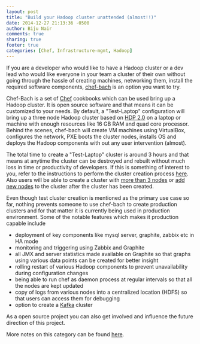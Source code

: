 ```yaml
---
layout: post
title: "Build your Hadoop cluster unattended (almost!!)"
date: 2014-12-27 21:13:36 -0500
author: Biju Nair
comments: true
sharing: true
footer: true
categories: [Chef, Infrastructure-mgmt, Hadoop]
---
```

If you are a developer who would like to have a Hadoop cluster or a dev lead who would like everyone in your team a cluster of their own without going through the hassle of creating machines, networking them, install the required software components, [chef-bach](https://github.com/bloomberg/chef-bach) is an option you want to try.
<!-- more -->
Chef-Bach is a set of [Chef](https://www.chef.io/) cookbooks which can be used bring up a Hadoop cluster. It is open source software and that means it can be customized to your needs. By default, a "Test-Laptop" configuration will bring up a three node Hadoop cluster based on [HDP 2.0](http://hortonworks.com/products/releases/hdp-2-0-ga/) on a laptop or machine with enough resources like 16 GB RAM and quad core processor. Behind the scenes, chef-bach will create VM machines using VirtualBox, configures the network, PXE boots the cluster nodes, installs OS and deploys the Hadoop components with out any user intervention (almost). 

The total time to create a "Test-Laptop" cluster is around 3 hours and that means at anytime the cluster can be destroyed and rebuilt without much loss in time or productivity of developers. If this is something of interest to you, refer to the instructions to perform the cluster creation process [here](https://gist.github.com/cbaenziger/816e7c42913433f5743f). Also users will be able to create a cluster with [more than 3 nodes](https://gist.github.com/bijugs/27f44d51b69402eb90ab) or [add new nodes](https://gist.github.com/bijugs/27f44d51b69402eb90ab) to the cluster after the cluster has been created. 

Even though test cluster creation is mentioned as the primary use case so far, nothing prevents someone to use chef-bach to create production clusters and for that matter it is currently being used in production environment. Some of the notable features which makes it production capable include 

- deployment of key components like mysql server, graphite, zabbix etc in HA mode 
- monitoring and triggering using Zabbix and Graphite 
- all JMX and server statistics made available on Graphite so that graphs using various data points can be created for better insight
- rolling restart of various Hadoop components to prevent unavailability during configuration changes
- being able to run chef as daemon process at regular intervals so that all the nodes are kept updated
- copy of logs from various nodes into a centralized location (HDFS) so that users can access them for debugging
- option to create a [Kafka](https://kafka.apache.org/) cluster

As a open source project you can also get involved and influence the future direction of this project.  

More notes on this category can be found [here](http://blog.asquareb.com/blog/categories/chef/).
